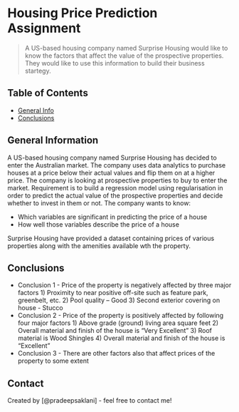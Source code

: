 # Housing Price Prediction Assignment
> A US-based housing company named Surprise Housing would like to know the factors that affect the value of the prospective properties. 
They would like to use this information to build their business startegy.


## Table of Contents
* [General Info](#general-information)
* [Conclusions](#conclusions)

## General Information
A US-based housing company named Surprise Housing has decided to enter the Australian market. 
The company uses data analytics to purchase houses at a price below their actual values and flip them on at a higher price. 
The company is looking at prospective properties to buy to enter the market. 
Requirement is to build a regression model using regularisation in order to predict the actual value of the prospective properties and decide whether to invest in them or not. 
The company wants to know:

- Which variables are significant in predicting the price of a house
- How well those variables describe the price of a house

Surprise Housing have provided a dataset containing prices of various properties along with the amenities available wth the property.

## Conclusions
- Conclusion 1 - Price of the property is negatively affected by three major factors
				1) Proximity to near positive off-site such as feature park, greenbelt, etc.
				2) Pool quality – Good
				3) Second exterior covering on house - Stucco
- Conclusion 2 - Price of the property is positively affected by following four major factors
				1) Above grade (ground) living area square feet
				2) Overall material and finish of the house is “Very Excellent”
				3) Roof material is Wood Shingles
				4) Overall material and finish of the house is “Excellent”
- Conclusion 3 - There are other factors also that affect prices of the property to some extent

## Contact
Created by [@pradeepsaklani] - feel free to contact me!

